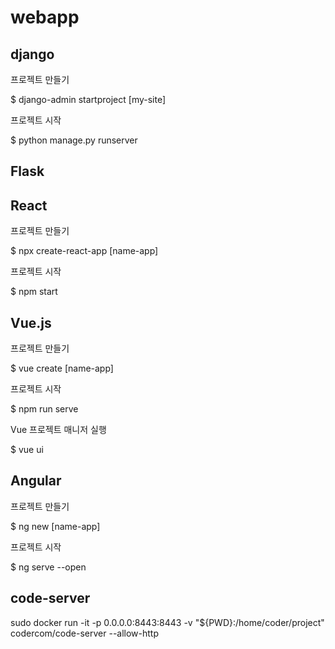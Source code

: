 # webapp

## django

프로젝트 만들기

$ django-admin startproject [my-site]

프로젝트 시작

$ python manage.py runserver


## Flask


## React

프로젝트 만들기

$ npx create-react-app [name-app]

프로젝트 시작

$ npm start


## Vue.js

프로젝트 만들기

$ vue create [name-app]

프로젝트 시작

$ npm run serve

Vue 프로젝트 매니저 실행

$ vue ui


## Angular

프로젝트 만들기

$ ng new [name-app]

프로젝트 시작

$ ng serve --open


## code-server

sudo docker run -it -p 0.0.0.0:8443:8443 -v "${PWD}:/home/coder/project" codercom/code-server --allow-http
